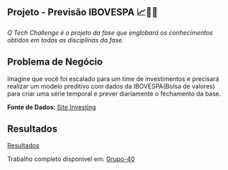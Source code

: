 ## Projeto - Previsão IBOVESPA 📈🏦💲

*O Tech Challenge é o projeto da fase que englobará os conhecimentos obtidos em todas as disciplinas da fase.*

**Problema de Negócio**
---
Imagine que você foi escalado para um time de investimentos e precisará realizar um modelo preditivo com dados da IBOVESPA(Bolsa de valores) para criar uma série temporal e prever diariamente o fechamento da base.

**Fonte de Dados:** [Site Investing](https://br.investing.com/indices/bovespa-historical-data)

**Resultados**
---
[Resultados](https://github.com/pamelacristtine/PosTech-DataAnalytics-Fiap/tree/main/TC02-Bolsa_De_Valores/results)

Trabalho completo disponível em: [Grupo-40](https://github.com/Grupo-40/tech-challenge-20)


